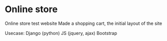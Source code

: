 # Online store
Online store test website
Made a shopping cart, the initial layout of the site

Usecase:
Django (python)
JS (jquery, ajax)
Bootstrap
